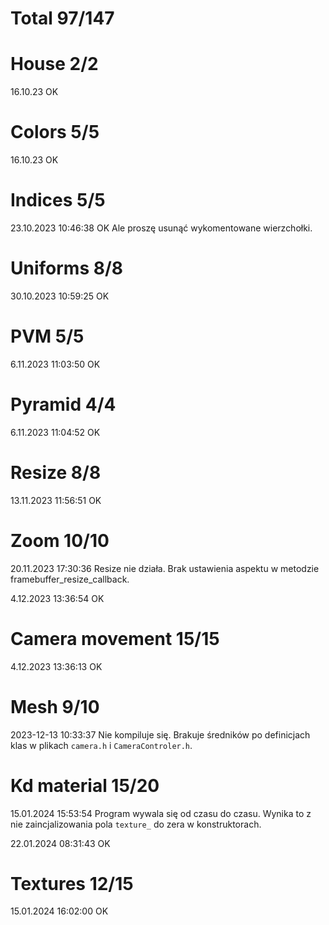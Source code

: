 # Total 97/147

# House 2/2

16.10.23 OK

# Colors 5/5 

16.10.23 OK

# Indices 5/5

23.10.2023 10:46:38 OK
Ale proszę usunąć wykomentowane wierzchołki.

# Uniforms 8/8

30.10.2023 10:59:25 OK

# PVM 5/5

6.11.2023 11:03:50 OK

# Pyramid 4/4

6.11.2023 11:04:52 OK

# Resize 8/8

13.11.2023 11:56:51 OK

# Zoom 10/10

20.11.2023 17:30:36
Resize nie działa. Brak ustawienia aspektu w metodzie framebuffer_resize_callback. 

4.12.2023  13:36:54 OK

# Camera movement 15/15

4.12.2023 13:36:13 OK

# Mesh 9/10

2023-12-13 10:33:37
Nie kompiluje się. Brakuje średników po definicjach klas w plikach `camera.h` i `CameraControler.h`. 

# Kd material 15/20

15.01.2024 15:53:54
Program wywala się od czasu do czasu. Wynika to z nie zaincjalizowania pola `texture_` do zera w konstruktorach. 

22.01.2024 08:31:43 OK

# Textures 12/15

15.01.2024 16:02:00 OK
